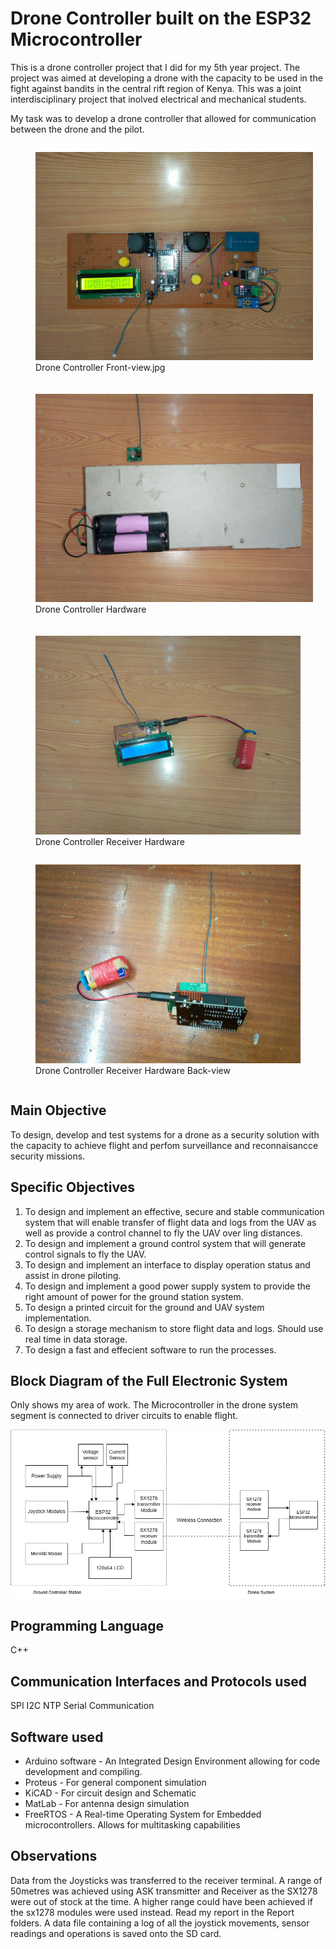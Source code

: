 # Drone Controller built on the ESP32 Microcontroller

This is a drone controller project that I did for my 5th year project.
The project was aimed at developing a drone with the capacity to be used 
in the fight against bandits in the central rift region of Kenya. This was 
a joint interdisciplinary project that inolved electrical and mechanical students.

My task was to develop a drone controller that allowed for communication between the drone
and the pilot.
<div style="display: flex; flex-direction: row; flex-wrap: wrap;">
  <figure style="margin-right: 20px; margin-bottom: 20px; flex: 1 1 300px;">
    <img src="/Images/Drone Controller Front-view.jpg" alt="Drone Controller Front-view" style="width: 100%; height: auto;">
    <figcaption>Drone Controller Front-view.jpg</figcaption>
  </figure>
  <figure style="margin-right: 20px; margin-bottom: 20px; flex: 1 1 300px;">
    <img src="/Images/Drone Controller Hardware.jpg" alt="Drone Controller Hardware" style="width: 100%; height: auto;">
    <figcaption>Drone Controller Hardware</figcaption>
  </figure>
  <figure style="flex: 1 1 300px;">
    <img src="/Images/Drone Controller Receiver Hardware.jpg" alt="Drone Controller Receiver Hardware.jpg" style="width: 100%; height: auto;">
    <figcaption>Drone Controller Receiver Hardware</figcaption>
  </figure>
  <figure style="flex: 1 1 300px;">
    <img src="/Images/Drone Controller Receiver Hardware Back-view.jpg" alt="Drone Controller Receiver Hardware.jpg" style="width: 100%; height: auto;">
    <figcaption>Drone Controller Receiver Hardware Back-view</figcaption>
  </figure>
</div>

## Main Objective
To design, develop and test systems for a drone as a security solution with the capacity to achieve flight and perfom surveillance and reconnaisancce security missions.

## Specific Objectives
1. To design and implement an effective, secure and stable communication system that will enable transfer of flight data and logs from the UAV as well as provide a control channel to fly the UAV over ling distances.
2. To design and implement a ground control system that will generate control signals to fly the UAV.
3. To design and implement an interface to display operation status and assist in drone piloting.
4. To design and implement a good power supply system to provide the right amount of power for the ground station system.
5. To design a printed circuit for the ground and UAV system implementation.
6. To design a storage mechanism to store flight data and logs. Should use real time in data storage.
7. To design a fast and effecient software to run the processes.

## Block Diagram of the Full Electronic System
Only shows my area of work. The Microcontroller in the drone system segment is connected to driver circuits to enable flight.

![alt text](/Images/Circuit%20Block%20Diagram.drawio.png 'title text')

## Programming Language
C++
## Communication Interfaces and Protocols used
SPI
I2C
NTP
Serial Communication
## Software used
- Arduino software - An Integrated Design Environment allowing for code development and compiling.
- Proteus - For general component simulation
- KiCAD - For circuit design and Schematic
- MatLab - For antenna design simulation
- FreeRTOS -  A Real-time Operating System for Embedded microcontrollers. Allows for multitasking capabilities

## Observations
Data from the Joysticks was transferred to the receiver terminal.
A range of 50metres was achieved using ASK transmitter and Receiver as the SX1278 were out of stock at the time.
A higher range could have been achieved if the sx1278 modules were used instead.
Read my report in the Report folders.
A data file containing a log of all the joystick movements, sensor readings and operations is saved onto the SD card.
